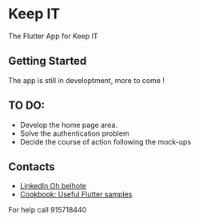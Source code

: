 # Keep IT

The Flutter App for Keep IT

## Getting Started

The app is still in developtment, more to come ! 

## TO DO:

- Develop the home page area.
- Solve the authentication problem
- Decide the course of action following the mock-ups

## Contacts

- [LinkedIn Oh belhote](https://www.linkedin.com/in/manuel-maria-474433157/)
- [Cookbook: Useful Flutter samples](https://flutter.dev/docs/cookbook)

For help call 915718440
